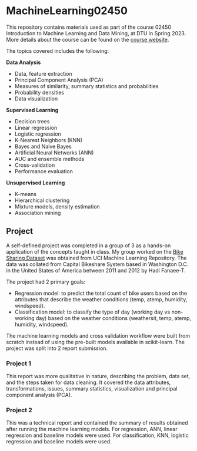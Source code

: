 # MachineLearning02450

 This repository contains materials used as part of the course 02450 Introduction to Machine Learning and Data Mining, at DTU in Spring 2023. More details about the course can be found on the [course website](https://www2.compute.dtu.dk/courses/02450/).

The topics covered includes the following:

**Data Analysis**

- Data, feature extraction
- Principal Component Analysis (PCA)
- Measures of similarity, summary statistics and probabilities
- Probability densities
- Data visualization

**Supervised Learning**

- Decision trees
- Linear regression
- Logistic regression
- K-Nearest Neighbors (KNN)
- Bayes and Naive Bayes
- Artificial Neural Networks (ANN)
- AUC and ensemble methods
- Cross-validation
- Performance evaluation

**Unsupervised Learning**

- K-means
- Hierarchical clustering
- Mixture models, density estimation
- Association mining

## Project

A self-defined project was completed in a group of 3 as a hands-on application of the concepts taught in class. My group worked on the [Bike Sharing Dataset](https://archive.ics.uci.edu/dataset/275/bike+sharing+dataset) was obtained from UCI Machine Learning Repository. The data was
collated from Capital Bikeshare System based in Washington D.C. in the United States of America
between 2011 and 2012 by Hadi Fanaee-T.

The project had 2 primary goals:

- Regression model: to predict the total count of bike users based on the attributes that describe the weather conditions (temp, atemp, humidity, windspeed).
- Classification model: to classify the type of day (working day vs non-working day) based on the weather conditions (weathersit, temp, atemp, humidity, windspeed).

The machine learning models and cross validation workflow were built from scratch instead of using the pre-built models available in scikit-learn. The project was split into 2 report submission.

### Project 1

This report was more qualitative in nature, describing the problem, data set, and the steps taken for data cleaning. It covered the data attributes, transformations, issues, summary statistics, visualization and principal component analysis (PCA).

### Project 2

This was a technical report and contained the summary of results obtained after running the machine learning models. For regression, ANN, linear regression and baseline models were used. For classification, KNN, logistic regression and baseline models were used.
